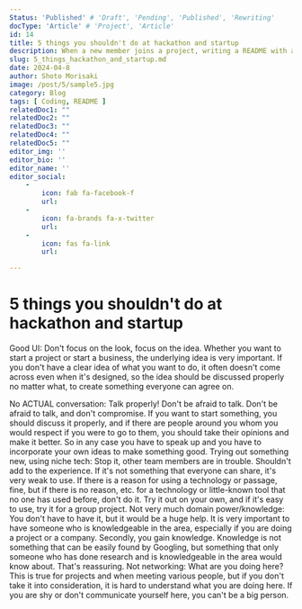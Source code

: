 ```yaml
---
Status: 'Published' # 'Draft', 'Pending', 'Published', 'Rewriting'
docType: 'Article' # 'Project', 'Article'
id: 14
title: 5 things you shouldn't do at hackathon and startup
description: When a new member joins a project, writing a README with an overview of the project and links to necessary documents will make it easier to understand the project and reduce unnecessary communication costs.
slug: 5_things_hackathon_and_startup.md
date: 2024-04-8
author: Shoto Morisaki
image: /post/5/sample5.jpg
category: Blog
tags: [ Coding, README ]
relatedDoc1: ""
relatedDoc2: ""
relatedDoc3: ""
relatedDoc4: ""
relatedDoc5: ""
editor_img: ''
editor_bio: ''
editor_name: ''
editor_social:
    -
        icon: fab fa-facebook-f
        url: 
    -
        icon: fa-brands fa-x-twitter
        url: 
    - 
        icon: fas fa-link
        url: 

---
```


# 5 things you shouldn't do at hackathon and startup

Good UI: Don't focus on the look, focus on the idea.
Whether you want to start a project or start a business, the underlying idea is very important. If you don't have a clear idea of what you want to do, it often doesn't come across even when it's designed, so the idea should be discussed properly no matter what, to create something everyone can agree on.

No ACTUAL conversation: Talk properly!
Don't be afraid to talk. Don't be afraid to talk, and don't compromise. If you want to start something, you should discuss it properly, and if there are people around you whom you would respect if you were to go to them, you should take their opinions and make it better. So in any case you have to speak up and you have to incorporate your own ideas to make something good.
Trying out something new, using niche tech: Stop it, other team members are in trouble. Shouldn't add to the experience.
If it's not something that everyone can share, it's very weak to use. If there is a reason for using a technology or passage, fine, but if there is no reason, etc. for a technology or little-known tool that no one has used before, don't do it. Try it out on your own, and if it's easy to use, try it for a group project.
Not very much domain power/knowledge: You don't have to have it, but it would be a huge help.
It is very important to have someone who is knowledgeable in the area, especially if you are doing a project or a company. Secondly, you gain knowledge. Knowledge is not something that can be easily found by Googling, but something that only someone who has done research and is knowledgeable in the area would know about. That's reassuring.
Not networking: What are you doing here?
This is true for projects and when meeting various people, but if you don't take it into consideration, it is hard to understand what you are doing here. If you are shy or don't communicate yourself here, you can't be a big person.


